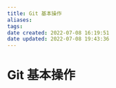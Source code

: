```yaml
---
title: Git 基本操作
aliases: 
tags: 
date created: 2022-07-08 16:19:51
date updated: 2022-07-08 19:43:36
---
```


# Git 基本操作
